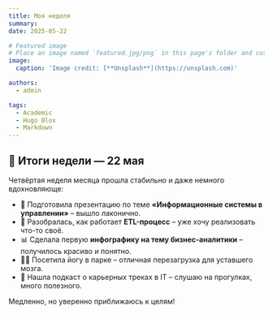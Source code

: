 ```yaml
---
title: Моя неделя
summary: 
date: 2025-05-22

# Featured image
# Place an image named `featured.jpg/png` in this page's folder and customize its options here.
image:
  caption: 'Image credit: [**Unsplash**](https://unsplash.com)'

authors:
  - admin

tags:
  - Academic
  - Hugo Blox
  - Markdown
---
```


## 📅 Итоги недели — 22 мая  

Четвёртая неделя месяца прошла стабильно и даже немного вдохновляюще:  

- 📑 Подготовила презентацию по теме **«Информационные системы в управлении»** – вышло лаконично.  
- 🧩 Разобралась, как работает **ETL-процесс** – уже хочу реализовать что-то своё.  
- 📊 Сделала первую **инфографику на тему бизнес-аналитики** – получилось красиво и понятно.  
- 🧘‍♀️ Посетила йогу в парке – отличная перезагрузка для уставшего мозга.  
- 🧠 Нашла подкаст о карьерных треках в IT – слушаю на прогулках, много полезного.  

Медленно, но уверенно приближаюсь к целям!

